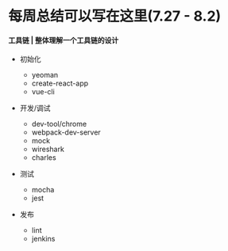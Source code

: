 # 每周总结可以写在这里(7.27 - 8.2)

#### 工具链 | 整体理解一个工具链的设计

* 初始化

   * yeoman
   * create-react-app
   * vue-cli
* 开发/调试
   * dev-tool/chrome
   * webpack-dev-server
   * mock
   * wireshark
   * charles
* 测试
   * mocha
   * jest
* 发布
   * lint
   * jenkins
